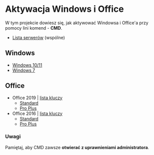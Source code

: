# Aktywacja Windows i Office
W tym projekcie dowiesz się, jak aktywować Windowsa i Office'a przy pomocy lini komend - **CMD**.

* [Lista serwerów](servers.md) (wspólne)
## Windows
* [Windows 10/11](windows/windows1011.md)
* [Windows 7](windows/windows7.md)
## Office
* Office 2019 | [lista kluczy](office/2019/lk.md)
  * [Standard](office/2019/standard.md)
  * [Pro Plus](office/2019/proplus.md)
* Office 2016 | [lista kluczy](office/2016/lk.md)
  * [Standard](office/2016/standard.md)
  * [Pro Plus](office/2016/proplus.md)
### Uwagi
Pamiętaj, aby CMD zawsze **otwierać z uprawnieniami administratora**.
